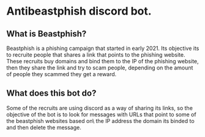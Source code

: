 # Antibeastphish discord bot.

## What is Beastphish?
Beastphish is a phishing campaign that started in early 2021. Its objective its to recruite people that shares a link that points to the phishing website. \
These recruits buy domains and bind them to the IP of the phishing website, then they share the link and try to scam people, depending on the amount of people they scammed they get a reward.

## What does this bot do?
Some of the recruits are using discord as a way of sharing its links, so the objective of the bot is to look for messages with URLs that point to some of the beastphish websites based on\ 
the IP address the domain its binded to and then delete the message.
